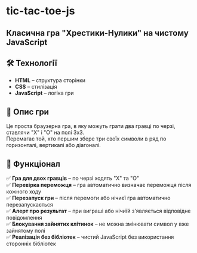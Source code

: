# tic-tac-toe-js
## Класична гра "Хрестики-Нулики" на чистому JavaScript   

## 🛠 Технології
- **HTML** – структура сторінки  
- **CSS** – стилізація  
- **JavaScript** – логіка гри  

## 📜 Опис гри
Це проста браузерна гра, в яку можуть грати два гравці по черзі, ставлячи "X" і "O" на полі 3x3.   
Перемагає той, хто першим збере три своїх символи в ряд по горизонталі, вертикалі або діагоналі.  

## 📌 Функціонал
✅ **Гра для двох гравців** – по черзі ходять "X" та "O"  
✅ **Перевірка переможця** – гра автоматично визначає переможця після кожного ходу  
✅ **Перезапуск гри** – після перемоги або нічиєї гра автоматично перезапускається    
✅ **Алерт про результат** – при виграші або нічиїй з'являється відповідне повідомлення  
✅ **Блокування зайнятих клітинок** – не можна змінювати символ у вже зайнятому полі  
✅ **Реалізація без бібліотек** – чистий JavaScript без використання сторонніх бібліотек  
